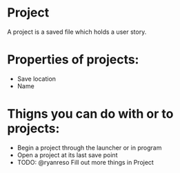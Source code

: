 # Project

A project is a saved file which holds a user story. 

# Properties of projects:

- Save location 
- Name

# Thigns you can do with or to projects:

- Begin a project through the launcher or in program
- Open a project at its last save point
- TODO: @ryanreso Fill out more things in Project
